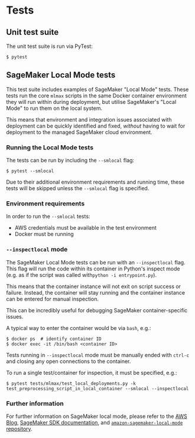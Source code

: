 # Tests

## Unit test suite

The unit test suite is run via PyTest:

```$ pytest```

## SageMaker Local Mode tests

This test suite includes examples of SageMaker "Local Mode" tests. These tests run the core `mlmax` scripts in the same Docker container environment they will run within during deployment, but utilise SageMaker's "Local Mode" to run them on the local system.

This means that environment and integration issues associated with deployment can be quickly identified and fixed, *without* having to wait for deployment to the managed SageMaker cloud environment.

### Running the Local Mode tests

The tests can be run by including the `--smlocal` flag:

```$ pytest --smlocal```

Due to their additional environment requirements and running time, these tests will be skipped unless the `--smlocal` flag is specified.

### Environment requirements

In order to run the `--smlocal` tests:

- AWS credentials must be available in the test environment
- Docker must be running

### `--inspectlocal` mode

The SageMaker Local Mode tests can be run with an `--inspectlocal` flag. This flag will run the code within its container in Python's inspect mode (e.g. as if the script was called with`python -i entrypoint.py`).

This means that the container instance will not exit on script success or failure. Instead, the container will stay running and the container instance can be entered for manual inspection.

This can be incredibly useful for debugging SageMaker container-specific issues.

A typical way to enter the container would be via `bash`, e.g.:

```
$ docker ps  # identify container ID
$ docker exec -it /bin/bash <container ID>
```

Tests running in `--inspectlocal` mode must be manually ended with `ctrl-c` and closing any open connections to the
container.

To run a single test/container for inspection, it must be specified, e.g.:

```
$ pytest tests/mlmax/test_local_deployments.py -k test_preprocessing_script_in_local_container --smlocal --inspectlocal
```

### Further information

For further information on SageMaker local mode, please refer to the [AWS Blog](https://aws.amazon.com/blogs/machine-learning/use-the-amazon-sagemaker-local-mode-to-train-on-your-notebook-instance/), [SageMaker SDK documentation](https://sagemaker.readthedocs.io/en/stable/overview.html#local-mode), and [`amazon-sagemaker-local-mode` repository](https://github.com/aws-samples/amazon-sagemaker-local-mode).
